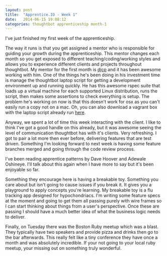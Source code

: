 ```yaml
---
layout: post
title:  "Apprentice.IO - Week 1"
date:   2014-06-15 19:08:12
categories: thoughtbot apprenticeship month-1
---
```


I've just finished my first week of the apprenticeship.

The way it runs is that you get assigned a mentor who is responsible for guiding your growth during the apprenticeship. This mentor changes each month so you get exposed to different teaching/coding/working styles and allows you to experience different clients and projects throughout thoughtbot. My mentor for the first month is [djcp](http://blogs.law.harvard.edu/djcp/) and it has been awesome working with him. One of the things he's been doing in his investment time is manage the thoughtbot laptop script for getting a development environment up and running quickly. He has this awesome rspec suite that loads up a virtual machine for each supported Linux distribution, runs the script, then makes some assertions to check everything is setup. The problem he's working on now is that this doesn't work for osx as you can't easily run a copy not on a mac. Oh, you can also download a vagrant box with the laptop script already run [here](https://github.com/thoughtbot/laptop#laptopped-linux-vagrant-boxes).

Anyway, we spent a lot of time this week interacting with the client. I like to think I've got a good handle on this already, but it was awesome seeing the level of communication thoughtbot has with it's clients. Very refreshing. I got to pair a lot more then ever before, delivering features that are test driven. Something I'm looking forward to next week is having some feature branches merged and going through the code review process.

I've been reading apprentice patterns by Dave Hoover and Adewale Oshineye. I'll talk about this again when I have more to say but it's been enjoyable so far.

Something they encourage here is having a breakable toy. Something you care about but isn't going to cause issues if you break it. It gives you a playground to apply concepts you're learning. My breakable toy is a flu tracking app designed for hypochondriacs. I'm writing some feature specs at the moment and going to get them all passing purely with wire frames so I can start thinking about things from a user's perspective. Once these are passing I should have a much better idea of what the business logic needs to deliver.

Finally, on Tuesday there was the Boston Ruby meetup which was a blast. They typically have two speakers and provide pizza and drinks then go to the bar afterwards. This really felt like a tiny conference they have once a month and was absolutely incredible. If your not going to your local ruby meetup, your missing out on something truly wonderful.
